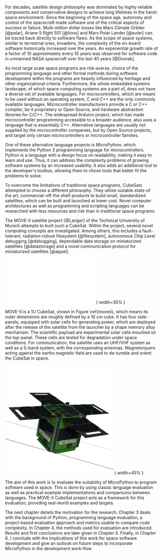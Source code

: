 For decades, satellite design philosophy was dominated by highly reliable components and conservative designs to achieve long lifetimes in the harsh space environment. Since the beginning of the space age, autonomy and control of the spacecraft made software one of the critical aspects of success or failure. Multi-million dollar losses like Mars Climate Orbiter [@polar], Ariane 5 flight 501 [@lions] and Mars Polar Lander [@euler] can be traced back directly to software flaws. As the scope of space systems, similar to terrestrial ones, broadens, the complexity of the on-board software historically increased over the years. An exponential growth rate of a factor of 10 approximately every 10 years was observed for software code in unmanned NASA spacecraft over the last 40 years [@Dvorak].

As most large scale space programs are risk-averse, choice of the programming language and other formal methods during software development within the programs are heavily influenced by heritage and other organizational criteria. Furthermore, the whole embedded systems landscape, of which space computing systems are a part of, does not have a diverse set of available languages. For microcontrollers, which are meant to be used without an operating system, C and C++ are the only commonly available languages. Microcontroller manufacturers provide a C or C++ compiler, be it proprietary or Open Source, and hardware abstraction libraries for C/C++. The widespread Arduino project, which has made microcontroller programming accessible to a broader audience, also uses a language that is essentially C++. Alternative languages are usually not supplied by the microcontroller companies, but by Open Source projects, and target only certain microcontrollers or microcontroller families.

One of these alternative language projects is MicroPython, which implements the Python 3 programming language for microcontrollers. Python is a language with a design focus on readability, making it easy to learn and use. Thus, it can address the complexity problems of growing software systems by an increased usability. It also adds an additional tool to the developer's toolbox, allowing them to chose tools that better fit the problems to solve.

To overcome the limitations of traditional space programs, CubeSats attempted to choose a different philosophy. They utilize suitable state-of the art, commercial-off-the shelf products to build small, standardized satellites, which can be built and launched at lower cost. Novel computer architectures as well as programming and scripting languages can be researched with less resources and risk than in traditional space programs.

The MOVE-II satellite project [@Langer] of the Technical University of Munich attempts to built such a CubeSat. Within the project, several novel computing concepts are investigated. Among others, this includes a fault-tolerant, radiation-robust filesystem [@filesystem], autonomous Chip Level debugging [@debugging], dependable data storage on miniaturized satellites [@datastorage] and a novel communication protocol for miniaturized satellites [@appel].

![MOVE-II Project Logo\\label{logo}](resources/figs/MOVE-Logo.pdf){ width=35% }

MOVE-II is a 1U CubeSat, shown in Figure \\ref{moveii}, which means its outer dimensions are roughly defined by a $10~cm$ cube. It has four side-panels, equipped with solar cells for generating power, which are deployed after the release of the satellite from the launcher by a shape memory alloy mechanism. The scientific payload are experimental solar cells mounted on the top-panel. These cells are tested for degradation under space conditions. For communication, the satellite uses an UHF/VHF system as well as a S-band system, with the corresponding antennas. Magnetorquers acting against the earths magnetic field are used to de-tumble and orient the CubeSat in space.

![MOVE-II Satellite Rendering\\label{moveii}](resources/figs/rendering_move_ii_web.png){ width=45% }

The aim of this work is to evaluate the suitability of MicroPython to program software used in space. This is done by using classic language evaluation as well as practical example implementations and comparisons between languages. The MOVE-II CubeSat project acts as a framework for this evaluation, providing real-world examples and targets.

The next chapter details the motivation for the research. Chapter 3 deals with the background of Python, programming language evaluation, a project-based evaluation approach and metrics usable to compare code complexity. In Chapter 4, the methods used for evaluation are introduced. Results and first conclusions are later given in Chapter 5. Finally, in Chapter 6, I conclude with the implications of this work for space software development and give an outlook on future steps to incorporate MicroPython in the development work-flow.
